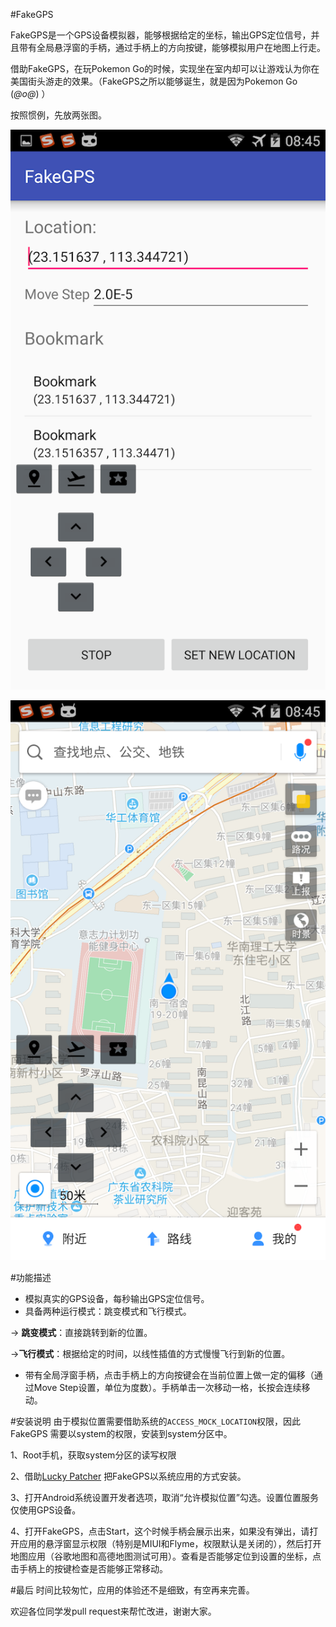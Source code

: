 #FakeGPS

FakeGPS是一个GPS设备模拟器，能够根据给定的坐标，输出GPS定位信号，并且带有全局悬浮窗的手柄，通过手柄上的方向按键，能够模拟用户在地图上行走。

借助FakeGPS，在玩Pokemon Go的时候，实现坐在室内却可以让游戏认为你在美国街头游走的效果。（FakeGPS之所以能够诞生，就是因为Pokemon Go (*@ο@*) ）

按照惯例，先放两张图。

![Screenshot_1](./screenshot/Screenshot_2016-07-24-08-45-53.png)

![Screenshot_2](./screenshot/Screenshot_2016-07-24-08-45-42.png)


#功能描述
- 模拟真实的GPS设备，每秒输出GPS定位信号。
- 具备两种运行模式：跳变模式和飞行模式。

-> **跳变模式**：直接跳转到新的位置。

->**飞行模式**：根据给定的时间，以线性插值的方式慢慢飞行到新的位置。

- 带有全局浮窗手柄，点击手柄上的方向按键会在当前位置上做一定的偏移（通过Move Step设置，单位为度数）。手柄单击一次移动一格，长按会连续移动。

#安装说明
由于模拟位置需要借助系统的`ACCESS_MOCK_LOCATION`权限，因此FakeGPS 需要以system的权限，安装到system分区中。

1、Root手机，获取system分区的读写权限

2、借助[Lucky Patcher](https://lucky-patcher.netbew.com/) 把FakeGPS以系统应用的方式安装。

3、打开Android系统设置开发者选项，取消“允许模拟位置”勾选。设置位置服务仅使用GPS设备。

4、打开FakeGPS，点击Start，这个时候手柄会展示出来，如果没有弹出，请打开应用的悬浮窗显示权限（特别是MIUI和Flyme，权限默认是关闭的），然后打开地图应用（谷歌地图和高德地图测试可用）。查看是否能够定位到设置的坐标，点击手柄上的按键检查是否能够正常移动。

#最后
时间比较匆忙，应用的体验还不是细致，有空再来完善。

欢迎各位同学发pull request来帮忙改进，谢谢大家。




